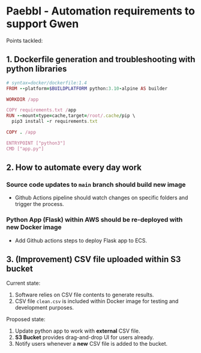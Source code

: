 # Paebbl - Automation requirements to support Gwen

Points tackled:

## 1. Dockerfile generation and troubleshooting with python libraries

```ruby
# syntax=docker/dockerfile:1.4
FROM --platform=$BUILDPLATFORM python:3.10-alpine AS builder

WORKDIR /app

COPY requirements.txt /app
RUN --mount=type=cache,target=/root/.cache/pip \
  pip3 install -r requirements.txt

COPY . /app

ENTRYPOINT ["python3"]
CMD ["app.py"]
```

## 2. How to automate every day work

### Source code updates to `main` branch should build new image

- Github Actions pipeline should watch changes on specific folders and trigger the process.

### Python App (Flask) within AWS should be re-deployed with new Docker image

- Add Github actions steps to deploy Flask app to ECS.

## 3. (Improvement) CSV file uploaded within S3 bucket

Current state:

1. Software relies on CSV file contents to generate results.
2. CSV file `clean.csv` is included within Docker image for testing and development purposes.

Proposed state:

1. Update python app to work with **external** CSV file.
2. **S3 Bucket** provides drag-and-drop UI for users already.
3. Notify users whenever a **new** CSV file is added to the bucket.
